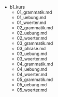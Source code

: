 - b1_kurs
    - 01_grammatik.md
    - 01_uebung.md
    - 01_woerter.md
    - 02_grammatik.md
    - 02_uebung.md
    - 02_woerter.md
    - 03_grammatik.md
    - 03_phrase.md
    - 03_uebung.md
    - 03_woerter.md
    - 04_grammatik.md
    - 04_uebung.md
    - 04_woerter.md
    - 05_grammatik.md
    - 05_uebung.md
    - 05_woerter.md
